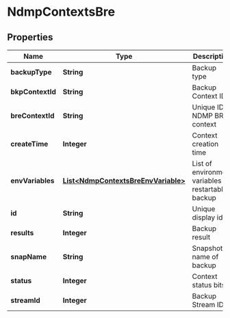 
# NdmpContextsBre

## Properties
Name | Type | Description | Notes
------------ | ------------- | ------------- | -------------
**backupType** | **String** | Backup type |  [optional]
**bkpContextId** | **String** | Backup Context ID |  [optional]
**breContextId** | **String** | Unique ID of NDMP BRE context |  [optional]
**createTime** | **Integer** | Context creation time |  [optional]
**envVariables** | [**List&lt;NdmpContextsBreEnvVariable&gt;**](NdmpContextsBreEnvVariable.md) | List of environment variables for restartable backup |  [optional]
**id** | **String** | Unique display id. |  [optional]
**results** | **Integer** | Backup result |  [optional]
**snapName** | **String** | Snapshot name of backup |  [optional]
**status** | **Integer** | Context status bits |  [optional]
**streamId** | **Integer** | Backup Stream ID |  [optional]



